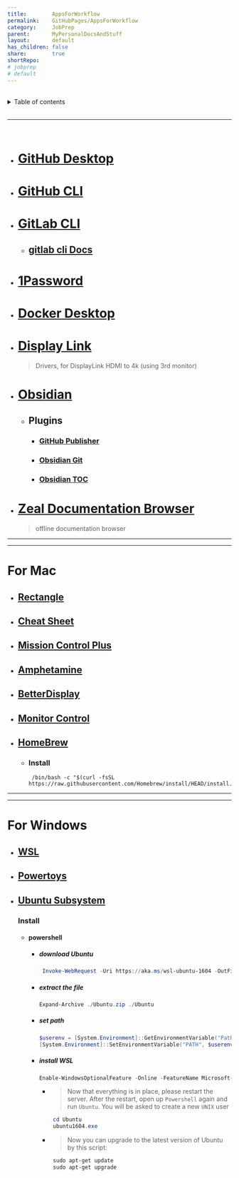 ```yaml
---
title:        AppsForWorkflow
permalink:    GitHubPages/AppsForWorkflow
category:     JobPrep
parent:       MyPersonalDocsAndStuff
layout:       default
has_children: false
share:        true
shortRepo:
# jobprep
# default          
---
```



<br/>          

<details markdown="block">                
<summary>                
Table of contents                
</summary>                
{: .text-delta }                
1. TOC                
{:toc}                
</details>                

<br/>                

***                

<br/>

* # [GitHub Desktop](https://desktop.github.com/)
* # [GitHub CLI](https://github.com/cli/cli#installation)
* # [GitLab CLI](https://gitlab.com/gitlab-org/cli)
    * ## [gitlab cli Docs ](https://docs.gitlab.com/ee/integration/glab/)
* # [1Password](https://1password.com/)
* # [ Docker Desktop](https://www.docker.com/products/docker-desktop/)
* # [Display Link ](https://www.synaptics.com/products/displaylink-graphics/downloads/macos)
  > Drivers, for DisplayLink HDMI to 4k (using 3rd monitor)
* # [Obsidian](https://help.obsidian.md/Home)
    * ## Plugins
        * ### [GitHub Publisher](https://obsidian-publisher.netlify.app/plugin/#github-publisher)
        * ### [Obsidian Git](https://publish.obsidian.md/git-doc/Start+here)
        * ### [Obsidian TOC](https://github.com/hipstersmoothie/obsidian-plugin-toc#obsidian-plugin-toc)
* # [Zeal Documentation Browser](https://zealdocs.org/download.html#windows)
  > offline documentation browser

---
***

# For Mac

* ## [Rectangle](https://rectangleapp.com/)
* ## [Cheat Sheet](https://cheatsheet-mac.en.softonic.com/mac)
* ## [Mission Control Plus](https://www.fadel.io/missioncontrolplus)
* ## [Amphetamine](https://apps.apple.com/us/app/amphetamine/id937984704?mt=12)
* ## [BetterDisplay](https://github.com/waydabber/BetterDisplay#readme)
* ## [Monitor Control](https://github.com/MonitorControl/MonitorControl#readme)
* ## [HomeBrew](https://brew.sh/)
    * ### Install
         ```shell
          /bin/bash -c "$(curl -fsSL https://raw.githubusercontent.com/Homebrew/install/HEAD/install.sh)
         ```

---
***

# For Windows

* ## [WSL](https://learn.microsoft.com/en-us/windows/wsl/install-on-server)
* ## [Powertoys](https://learn.microsoft.com/en-us/windows/powertoys/install)
* ## [Ubuntu Subsystem](https://learn.microsoft.com/en-us/windows/wsl/install-manual#downloading-distributions)
  ### Install
    * #### powershell
        * ##### download Ubuntu
             ```powershell
              Invoke-WebRequest -Uri https://aka.ms/wsl-ubuntu-1604 -OutFile Ubuntu.zip -UseBasicParsing
             ```
        * ##### extract the file
             ```powershell
             Expand-Archive ./Ubuntu.zip ./Ubuntu
             ```
        * ##### set path
             ```powershell
             $userenv = [System.Environment]::GetEnvironmentVariable("Path", "User")
             [System.Environment]::SetEnvironmentVariable("PATH", $userenv + $(Get-Location).Path + "\Ubuntu", "User")
             ```
        * ##### install WSL
             ```powershell
             Enable-WindowsOptionalFeature -Online -FeatureName Microsoft-Windows-Subsystem-Linux
             ```
            * > Now that everything is in place, please restart the server. After the restart, open up ```Powershell``` again and run ```Ubuntu```. You will be asked to create a new ```UNIX``` user
                 ```powershell
                  cd Ubuntu
                  ubuntu1604.exe
                 ```
            * > Now you can upgrade to the latest version of Ubuntu by this script:
                 ```powershell
                  sudo apt-get update
                  sudo apt-get upgrade
                 ```
